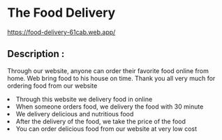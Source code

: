 <h1> The Food Delivery </h1>

<a> https://food-delivery-61cab.web.app/</a>

<h2>Description : </h2>
<p>Through our website, anyone can order their favorite food online from home. Web bring food to his house on time. Thank you all very much for ordering food from our website</p>

<li> Through this website we delivery food in online</li>
<li> When someone orders food, we delivery the food with 30 minute </li>
<li> We delivery delicious and nutritious food</li>
<li> After the delivery of the food, we take the price of the food </li>
<li> You can order delicious food from our website at very low cost</li>
